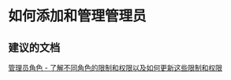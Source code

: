 <properties
    pageTitle="如何添加和管理管理员"
    description="如何添加和管理管理员"
    service="azure-subscription-management"
    resource="subscription-management"
    authors="aashu"
    displayOrder=""
    selfHelpType="generic"
    supportTopicIds="32454920"
    resourceTags=""
    productPesIds="15660"
    cloudEnvironments="public"
/>


# <a name="how-to-add-and-manage-admins"></a>如何添加和管理管理员

## <a name="recommended-documents"></a>**建议的文档**

[管理员角色 - 了解不同角色的限制和权限以及如何更新这些限制和权限](https://azure.microsoft.com/documentation/articles/billing-add-change-azure-subscription-administrator/)<br>


<!--HONumber=Dec16_HO4-->


